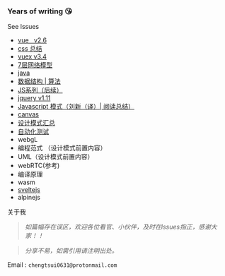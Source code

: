 ### Years of writing 😘

See lssues
- [vue  &nbsp; v2.6](https://github.com/chengtsui/blog/issues/22)
- [css 总结](https://github.com/chengtsui/blog/issues/28)
- [vuex v3.4](https://github.com/chengtsui/blog/issues/11)
- [7层网络模型](https://github.com/chengtsui/blog/issues/31)
- [java](https://github.com/chengtsui/blog/issues/28)
- [数据结构 | 算法](https://github.com/chengtsui/blog/issues/23)
- [JS系列（后续）](https://github.com/chengtsui/blog/issues/18)
- [jquery v1.11](https://github.com/chengtsui/blog/issues/24)
- [Javascript 模式（刘新（译）| 阅读总结）](https://github.com/chengtsui/blog/issues/25)
- [canvas](https://github.com/chengtsui/blog/issues/26)
- [设计模式汇总](https://github.com/chengtsui/blog/issues/27)
- [自动化测试](https://github.com/chengtsui/blog/issues/30)
- webgL
- 编程范式 （设计模式前置内容）
- UML（设计模式前置内容）
- webRTC(参考)
- 编译原理
- wasm
- [sveltejs](https://github.com/chengtsui/blog/issues/21)
-  alpinejs

关于我

> *如篇幅存在误区，欢迎各位看官、小伙伴，及时在lssues指正，感谢大家！！*

> *分享不易，如需引用请注明出处。*

Email :  `chengtsui0631@protonmail.com`










